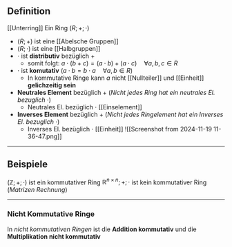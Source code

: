 ## Definition 
[[Unterring]]
Ein Ring $(R;+; \cdot)$
- $(R;+)$ ist eine [[Abelsche Gruppen]]
- $(R; \cdot)$ ist eine [[Halbgruppen]]
- $\cdot$ ist **distributiv** bezüglich $+$
	- somit folgt: $a\cdot (b+c)=(a\cdot b)+(a \cdot c) \quad \forall a,b,c \in R$
- $\cdot$ ist **komutativ** ($a\cdot b = b\cdot a \quad \forall a,b \in R$)
	- In kommutative Ringe kann $a$ nicht [[Nullteiler]] und [[Einheit]]  **gelichzeitig sein** 
- **Neutrales Element** bezüglich $+$ (*Nicht jedes Ring hat ein neutrales El. bezuglich* $\cdot$)
	- Neutrales El. bezüglich $\cdot$ [[Einselement]]
- **Inverses Element** bezüglich $+$ (*Nicht jedes Ringelement hat ein Inverses El. bezuglich* $\cdot$)
	- Inverses El. bezüglich $\cdot$ [[Einheit]]
![[Screenshot from 2024-11-19 11-36-47.png]]
---
## Beispiele
$(\mathbb{Z}; +; \cdot)$ ist ein kommutativer Ring
$\mathbb{R}^{n\times n}; +;\cdot$ ist kein kommutativer Ring (*Matrizen Rechnung*)

---
### Nicht Kommutative Ringe
In *nicht kommutativen Ringen* ist die **Addition kommutativ** und
die **Multiplikation nicht kommutativ**